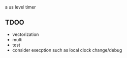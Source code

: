 a us level timer

## TDOO

+ vectorization
+ multi
+ test
+ consider execption such as local clock change/debug

